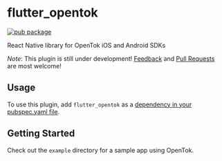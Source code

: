 # flutter_opentok

[![pub package](https://img.shields.io/pub/v/flutter_opentok.svg)](https://pub.dartlang.org/packages/flutter_opentok)

React Native library for OpenTok iOS and Android SDKs

*Note*: This plugin is still under development! [Feedback](https://github.com/ninjasolutions/flutter_opentok/issues) and [Pull Requests](https://github.com/ninjasolutions/flutter_opentok/pulls) are most welcome!

## Usage
To use this plugin, add `flutter_opentok` as a [dependency in your pubspec.yaml file](https://flutter.io/platform-plugins/).

## Getting Started

Check out the `example` directory for a sample app using OpenTok.
